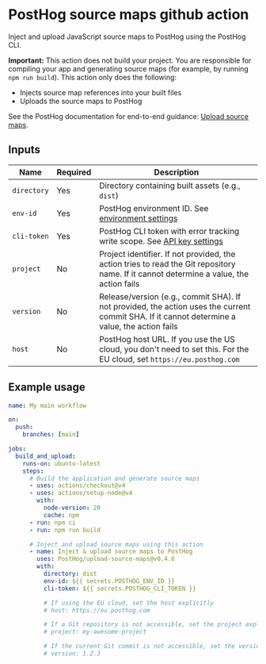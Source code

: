 # PostHog source maps github action

Inject and upload JavaScript source maps to PostHog using the PostHog CLI.

**Important:** This action does not build your project. You are responsible for compiling your app and generating source maps (for example, by running `npm run build`). This action only does the following:

- Injects source map references into your built files
- Uploads the source maps to PostHog

See the PostHog documentation for end-to-end guidance: [Upload source maps](https://posthog.com/docs/error-tracking/upload-source-maps).

## Inputs

| **Name**    | **Required** | **Description**                                                                                                                               |
| ----------- | ------------ | --------------------------------------------------------------------------------------------------------------------------------------------- |
| `directory` | Yes          | Directory containing built assets (e.g., `dist`)                                                                                              |
| `env-id`    | Yes          | PostHog environment ID. See [environment settings](https://app.posthog.com/settings/environment#variables)                                    |
| `cli-token` | Yes          | PostHog CLI token with error tracking write scope. See [API key settings](https://app.posthog.com/settings/user-api-keys#variables)                                           |
| `project`   | No           | Project identifier. If not provided, the action tries to read the Git repository name. If it cannot determine a value, the action fails       |
| `version`   | No           | Release/version (e.g., commit SHA). If not provided, the action uses the current commit SHA. If it cannot determine a value, the action fails |
| `host`      | No           | PostHog host URL. If you use the US cloud, you don't need to set this. For the EU cloud, set `https://eu.posthog.com`                         |

## Example usage

```yaml
name: My main workflow

on:
  push:
    branches: [main]

jobs:
  build_and_upload:
    runs-on: ubuntu-latest
    steps:
      # Build the application and generate source maps
      - uses: actions/checkout@v4
      - uses: actions/setup-node@v4
        with:
          node-version: 20
          cache: npm
      - run: npm ci
      - run: npm run build

      # Inject and upload source maps using this action
      - name: Inject & upload source maps to PostHog
        uses: PostHog/upload-source-maps@v0.4.6
        with:
          directory: dist
          env-id: ${{ secrets.POSTHOG_ENV_ID }}
          cli-token: ${{ secrets.POSTHOG_CLI_TOKEN }}

          # If using the EU cloud, set the host explicitly
          # host: https://eu.posthog.com

          # If a Git repository is not accessible, set the project explicitly
          # project: my-awesome-project

          # If the current Git commit is not accessible, set the version explicitly
          # version: 1.2.3
```
